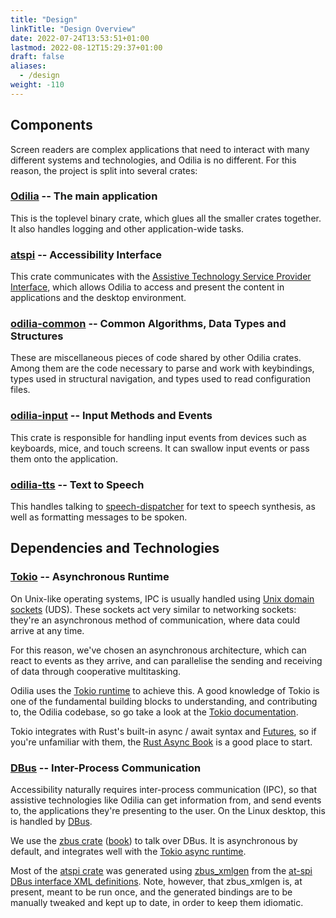 ```yaml
---
title: "Design"
linkTitle: "Design Overview"
date: 2022-07-24T13:53:51+01:00
lastmod: 2022-08-12T15:29:37+01:00
draft: false
aliases:
  - /design
weight: -110
---
```


## Components

Screen readers are complex applications that need to interact with many different systems and technologies, and Odilia
is no different. For this reason, the project is split into several crates:

### [Odilia][repo] -- The main application

[repo]: <https://github.com/odilia-app/odilia>

This is the toplevel binary crate, which glues all the smaller crates together. It also handles logging and other
application-wide tasks.

### [atspi][atspi-crate] -- Accessibility Interface

[atspi-crate]: <https://github.com/odilia-app/odilia/tree/main/atspi>

This crate communicates with the [Assistive Technology Service Provider Interface][at-spi], which allows Odilia to
access and present the content in applications and the desktop environment.

[at-spi]: <https://www.freedesktop.org/wiki/Accessibility/AT-SPI>

### [odilia-common][odilia-common] -- Common Algorithms, Data Types and Structures

[odilia-common]: <https://github.com/odilia-app/odilia/tree/main/common>

These are miscellaneous pieces of code shared by other Odilia crates. Among them are the code necessary to parse and
work with keybindings, types used in structural navigation, and types used to read configuration files.

### [odilia-input][odilia-input] -- Input Methods and Events

[odilia-input]: <https://github.com/odilia-app/odilia/tree/main/input>

This crate is responsible for handling input events from devices such as keyboards, mice, and touch screens. It can
swallow input events or pass them onto the application.

### [odilia-tts][odilia-tts] -- Text to Speech

[odilia-tts]: <https://github.com/odilia-app/odilia/tree/main/tts>

This handles talking to [speech-dispatcher][speechd] for text to speech synthesis, as well as formatting messages to be
spoken.

[speechd]: <https://freebsoft.org/speechd>
## Dependencies and Technologies

### [Tokio][tokio] -- Asynchronous Runtime

[tokio]: <https://tokio.rs>

On Unix-like operating systems, IPC is usually handled using [Unix
domain][uds] [sockets][sockets] (UDS). These sockets act very similar to
networking sockets: they're an asynchronous method of communication, where data
could arrive at any time.

[sockets]: <https://manpages.ubuntu.com/manpages/kinetic/en/man7/socket.7.html>
[uds]: <https://manpages.ubuntu.com/manpages/kinetic/en/man7/unix.7.html>

For this reason, we've chosen an asynchronous architecture, which can react to
events as they arrive, and can parallelise the sending and receiving of data
through cooperative multitasking.

Odilia uses the [Tokio runtime][tokio] to achieve this. A good knowledge of Tokio is one of the fundamental building
blocks to understanding, and contributing to, the Odilia codebase, so go take a look at the [Tokio
documentation][tokio-docs].

[tokio-docs]: <https://docs.rs/tokio>

Tokio integrates with Rust's built-in async / await syntax and [Futures][futures], so if you're unfamiliar with them,
the [Rust Async Book][rust-async-book] is a good place to start.

[futures]: <https://doc.rust-lang.org/stable/std/future/index.html>
[rust-async-book]: <https://rust-lang.github.io/async-book/>

### [DBus][dbus] -- Inter-Process Communication

[dbus]: <https://www.freedesktop.org/wiki/Software/dbus/>

Accessibility naturally requires inter-process communication (IPC), so that
assistive technologies like Odilia can get information from, and send events
to, the applications they're presenting to the user. On the Linux desktop, this is handled by [DBus][dbus].

We use the [zbus crate][zbus] ([book][zbus-book]) to talk over DBus. It is asynchronous by default, and integrates well with the [Tokio async runtime](#tokiotokio----asynchronous-runtime).

[zbus]: <https://crates.io/crates/zbus>
[zbus-book]: <https://dbus.pages.freedesktop.org/zbus/1.0/>

Most of the [atspi crate](#atspiatspi-crate----accessibility-interface) was generated using [zbus_xmlgen][zbus_xmlgen]
from the [at-spi DBus interface XML definitions][at-spi-xml]. Note, however, that zbus_xmlgen is, at present, meant to be
run once, and the generated bindings are to be manually tweaked and kept up to date, in order to keep them idiomatic.

[zbus_xmlgen]: <https://crates.io/crates/zbus_xmlgen>
[at-spi-xml]: <https://gitlab.gnome.org/GNOME/at-spi2-core/-/tree/main/xml>
